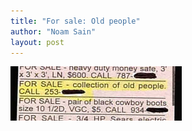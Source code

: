 ```yaml
---
title: "For sale: Old people"
author: "Noam Sain"
layout: post
---
```


![old people for sale](/assets/2012/2012-08-20100501.jpg "Old people for sale")
